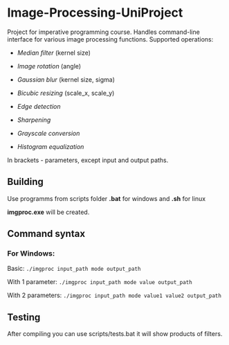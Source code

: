 # Image-Processing-UniProject
Project for imperative programming course.
Handles command-line interface for various image processing functions. Supported operations:

  - _Median filter_ (kernel size)
  
  - _Image rotation_ (angle)
  
  - _Gaussian blur_ (kernel size, sigma)
  
  - _Bicubic resizing_ (scale_x, scale_y)
  
  - _Edge detection_
  
  - _Sharpening_
  
  - _Grayscale conversion_
  
  - _Histogram equalization_
  
In brackets - parameters, except input and output paths.

## Building
Use programms from scripts folder **.bat** for windows and **.sh** for linux 

**imgproc.exe** will be created.

## Command syntax
### For Windows:

Basic: ``` ./imgproc input_path mode output_path ```

With 1 parameter: ``` ./imgproc input_path mode value output_path ```

With 2 parameters: ``` ./imgproc input_path mode value1 value2 output_path ```



## Testing
After compiling you can use scripts/tests.bat it will show products of filters.
